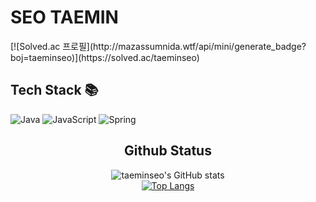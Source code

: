 
<h1> SEO TAEMIN </h1>
[![Solved.ac
프로필](http://mazassumnida.wtf/api/mini/generate_badge?boj=taeminseo)](https://solved.ac/taeminseo)

<h2> Tech Stack 📚 </h2>
  
![Java](https://img.shields.io/badge/-JAVA-007396?style=for-the-badge&logo=Java&logoColor=black)
![JavaScript](https://img.shields.io/badge/-JavaScript-%23F7DF1C?style=for-the-badge&logo=javascript&logoColor=000000&labelColor=%23F7DF1C&color=%23FFCE5A)
![Spring](https://img.shields.io/badge/Spring-6DB33F?style=for-the-badge&logo=Spring&logoColor=white)


<div align="center">
<h2> Github Status </h2>

![taeminseo's GitHub stats](https://github-readme-stats.vercel.app/api?username=taeminseo&hide=stars,contribs&show_icons=true&theme=defalut) <br>
[![Top Langs](https://github-readme-stats.vercel.app/api/top-langs/?username=taeminseo&layout=compact)](https://github.com/taeminseo/github-readme-stats)

</div>
